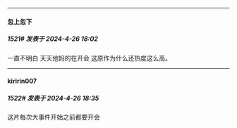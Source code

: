 ﻿
*****

####  忽上忽下  
##### 1521#       发表于 2024-4-26 18:02

一直不明白 天天他妈的在开会 这原作为什么还热度这么高。


*****

####  kiririn007  
##### 1522#       发表于 2024-4-26 18:35

这片每次大事件开始之前都要开会

